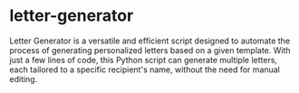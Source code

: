 # letter-generator
Letter Generator is a versatile and efficient script designed to automate the process of generating personalized letters based on a given template. With just a few lines of code, this Python script can generate multiple letters, each tailored to a specific recipient's name, without the need for manual editing.
